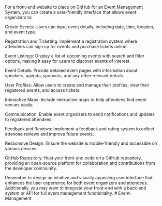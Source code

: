 For a front-end website to place on GitHub for an Event Management System, you can create a user-friendly interface that allows event organizers to:

Create Events: Users can input event details, including date, time, location, and event type.

Registration and Ticketing: Implement a registration system where attendees can sign up for events and purchase tickets online.

Event Listings: Display a list of upcoming events with search and filter options, making it easy for users to discover events of interest.

Event Details: Provide detailed event pages with information about speakers, agenda, sponsors, and any other relevant details.

User Profiles: Allow users to create and manage their profiles, view their registered events, and access tickets.

Interactive Maps: Include interactive maps to help attendees find event venues easily.

Communication: Enable event organizers to send notifications and updates to registered attendees.

Feedback and Reviews: Implement a feedback and rating system to collect attendee reviews and improve future events.

Responsive Design: Ensure the website is mobile-friendly and accessible on various devices.

GitHub Repository: Host your front-end code on a GitHub repository, providing an open-source platform for collaboration and contributions from the developer community.

Remember to design an intuitive and visually appealing user interface that enhances the user experience for both event organizers and attendees. Additionally, you may want to integrate your front-end with a back-end system or API for full event management functionality.
#   E v e n t - M a n a g e m e n t  
 